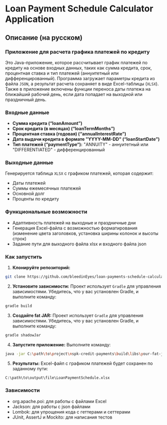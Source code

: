 # Loan Payment Schedule Calculator Application

## Описание (на русском)

### Приложение для расчета графика платежей по кредиту

Это Java-приложение, которое рассчитывает график платежей по кредиту на основе входных данных, таких как сумма кредита, срок, процентная ставка и тип платежей (аннуитетный или дифференцированный). Программа загружает параметры кредита из файла `JSON`, а результат расчета сохраняет в виде Excel-таблицы (`XLSX`). Также в приложение включены функции переноса даты платежа на ближайший рабочий день, если дата попадает на выходной или праздничный день.

### Входные данные
- **Сумма кредита (“loanAmount”)**
- **Срок кредита (в месяцах) (“loanTermMonths”)**
- **Процентная ставка (годовая) (“annualInterestRate”)**
- **Дата выдачи кредита в формате "YYYY-MM-DD" (“loanStartDate”)**
- **Тип платежей (“paymentType“):** "ANNUITY" - аннуитетный или "DIFFERENTIATED" - дифференцированный

### Выходные данные
Генерируется таблица `XLSX` с графиком платежей, которая содержит:
- Даты платежей
- Суммы ежемесячных платежей
- Основной долг
- Проценты по кредиту

### Функциональные возможности
- Адаптивность платежей на выходные и праздничные дни
- Генерация Excel-файла с возможностью форматирования (изменение цвета заголовков, установка ширины колонок и высоты строк)
- Задание пути для выходного файла xlsx и входного файла json

### Как запустить

1. **Клонируйте репозиторий:**
```bash
git clone https://github.com/bleedinEyes/loan-payments-schedule-calculator
```

2. **Установите зависимости:**
Проект использует `Gradle` для управления зависимостями. Убедитесь, что у вас установлен Gradle, и выполните команду:
```bash
gradle build
```

3. **Создайте fat JAR:**
Проект использует `Gradle` для управления зависимостями. Убедитесь, что у вас установлен Gradle, и выполните команду:
```bash
gradle shadowJar
```

4. **Запустите приложение:**
Выполните команду:
```bash
java -jar C:\path\to\project\nspk-credit-payments\build\libs\your-fat-jar-1.0.jar C:\path\to\json\loanDetails.json C:\path\to\output\file\LoanPaymentSchedule.xlsx
```

5. **Результаты:**
Excel-файл с графиком платежей будет сохранен по заданному пути:
```bash
C:\path\to\output\file\LoanPaymentSchedule.xlsx
```

### Зависимости
- org.apache.poi: для работы с файлами Excel
- Jackson: для работы с json файлами
- Lombok: для упрощения кода с геттерами и сеттерами
- JUnit, AssertJ и Mockito: для написания тестов
